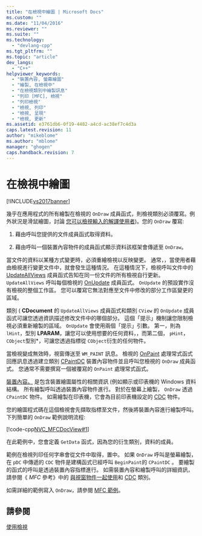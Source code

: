 ```yaml
---
title: "在檢視中繪圖 | Microsoft Docs"
ms.custom: ""
ms.date: "11/04/2016"
ms.reviewer: ""
ms.suite: ""
ms.technology: 
  - "devlang-cpp"
ms.tgt_pltfrm: ""
ms.topic: "article"
dev_langs: 
  - "C++"
helpviewer_keywords: 
  - "裝置內容, 螢幕繪圖"
  - "繪製, 在檢視中"
  - "在檢視類別中繪製訊息"
  - "列印 [MFC], 檢視"
  - "列印檢視"
  - "檢視, 列印"
  - "檢視, 呈現"
  - "檢視, 更新"
ms.assetid: e3761db6-0f19-4482-a4cd-ac38ef7c4d3a
caps.latest.revision: 11
author: "mikeblome"
ms.author: "mblome"
manager: "ghogen"
caps.handback.revision: 7
---
```

# 在檢視中繪圖
[!INCLUDE[vs2017banner](../assembler/inline/includes/vs2017banner.md)]

幾乎在應用程式的所有繪製在檢視的 `OnDraw` 成員函式，則檢視類別必須覆寫。例外狀況是滑鼠繪圖，討論 [您可以檢視輸入的解譯使用者](../mfc/interpreting-user-input-through-a-view.md)\)。您的 `OnDraw` 覆寫:  
  
1.  藉由呼叫您提供的文件成員函式取得資料。  
  
2.  藉由呼叫一個裝置內容物件的成員函式顯示資料該框架會傳遞至 `OnDraw`。  
  
 當文件的資料以某種方式變更時，必須重繪檢視以反映變更。  通常，，當使用者藉由檢視進行變更文件中，就會發生這種情況。  在這種情況下，檢視呼叫文件中的 [UpdateAllViews](../Topic/CDocument::UpdateAllViews.md) 成員函式告知在同一份文件的所有檢視自行更新。  `UpdateAllViews` 呼叫每個檢視的 [OnUpdate](../Topic/CView::OnUpdate.md) 成員函式。  `OnUpdate` 的預設實作沒有檢視的整個工作區。  您可以覆寫它無法對應至文件中修改的部分工作區變更的區域。  
  
 類別 \( **CDocument** 的 `UpdateAllViews` 成員函式和類別 `CView` 的 `OnUpdate` 成員函式可讓您透過資訊描述修改文件中的哪個部分。  這個「提示」機制讓您限制檢視必須重新繪製的區域。  `OnUpdate` 會使用兩個「提示」引數。  第一，則為 `lHint`，型別 **LPARAM**，讓您可以使用想要的任何資料，，而第二個， `pHint`， `CObject`型別\*，可讓您透過指標從 `CObject`衍生的任何物件。  
  
 當檢視變成無效時，視窗傳送至 `WM_PAINT` 訊息。  檢視的 [OnPaint](../Topic/CWnd::OnPaint.md) 處理常式函式回應訊息透過建立類別 [CPaintDC](../mfc/reference/cpaintdc-class.md) 裝置內容物件並且呼叫您檢視的 `OnDraw` 成員函式。  您通常不需要撰寫一個被覆寫的 `OnPaint` 處理常式函式。  
  
 [裝置內容。](../mfc/device-contexts.md) 是包含裝置繪圖屬性的相關資訊 \(例如顯示或印表機的 Windows 資料結構。  所有繪製呼叫透過裝置內容物件進行。  對於在螢幕上繪製， `OnDraw` 透過 `CPaintDC` 物件。  如需繪製在印表機，它會為目前印表機設定的 [CDC](../mfc/reference/cdc-class.md) 物件。  
  
 您的繪圖程式碼在這個檢視會先擷取指標至文件，然後將裝置內容進行繪製呼叫。  下列簡單的 `OnDraw` 範例說明流程:  
  
 [!code-cpp[NVC_MFCDocView#1](../mfc/codesnippet/CPP/drawing-in-a-view_1.cpp)]  
  
 在此範例中，您會定義 `GetData` 函式，因為您的衍生類別，資料的成員。  
  
 範例在檢視列印任何字串會從文件中取得，置中。  如果 `OnDraw` 呼叫是螢幕繪製，在 `pDC` 中傳遞的 `CDC` 物件是建構函式已經呼叫 `BeginPaint`的 `CPaintDC` 。  要繪製的函式的呼叫是透過裝置內容指標進行。  如需裝置內容和繪製呼叫的詳細資訊，請參閱《 *MFC* 參考》中的 [與視窗物件一起使用](../mfc/working-with-window-objects.md)和 [CDC](../mfc/reference/cdc-class.md) 類別。  
  
 如需詳細的範例寫入 `OnDraw`，請參閱 [MFC 範例](../top/visual-cpp-samples.md)。  
  
## 請參閱  
 [使用檢視](../mfc/using-views.md)